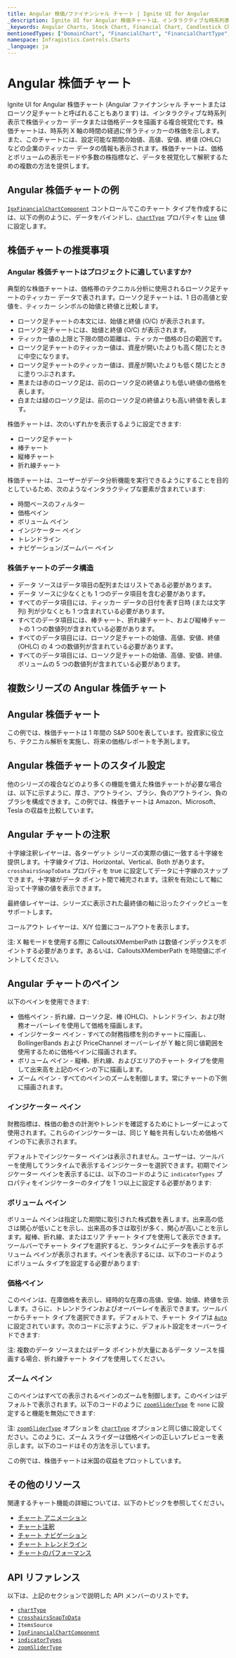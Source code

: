 ```yaml
---
title: Angular 株価/ファイナンシャル チャート | Ignite UI for Angular
_description: Ignite UI for Angular 株価チャートは、インタラクティブな時系列表示で株価ティッカー データまたは価格データを描画する複合視覚化です。無料でお試しください。
_keywords: Angular Charts, Stock Chart, Financial Chart, Candlestick Chart, OHLC Chart, Infragistics, Angular チャート, 株価チャート, ファイナンシャル チャート, ローソク足チャート, OHLC チャート, インフラジスティックス
mentionedTypes: ["DomainChart", "FinancialChart", "FinancialChartType", "IndicatorTypes", "ZoomSliderType", 'Series']
namespace: Infragistics.Controls.Charts
_language: ja
---
```


# Angular 株価チャート

Ignite UI for Angular 株価チャート (Angular ファイナンシャル チャートまたはローソク足チャートと呼ばれることもあります) は、インタラクティブな時系列表示で株価ティッカー データまたは価格データを描画する複合視覚化です。株価チャートは、時系列 X 軸の時間の経過に伴うティッカーの株価を示します。また、このチャートには、設定可能な期間の始値、高値、安値、終値 (OHLC) などの企業のティッカー データの情報も表示されます。株価チャートは、価格とボリュームの表示モードや多数の株指標など、データを視覚化して解釈するための複数の方法を提供します。

## Angular 株価チャートの例

[`IgxFinancialChartComponent`]({environment:dvApiBaseUrl}/products/ignite-ui-angular/api/docs/typescript/latest/classes/igniteui_angular_charts.igxfinancialchartcomponent.html) コントロールでこのチャート タイプを作成するには、以下の例のように、データをバインドし、[`chartType`]({environment:dvApiBaseUrl}/products/ignite-ui-angular/api/docs/typescript/latest/classes/igniteui_angular_charts.igxfinancialchartcomponent.html#chartType) プロパティを [`Line`]({environment:dvApiBaseUrl}/products/ignite-ui-angular/api/docs/typescript/latest/enums/NaNfinancialcharttype.html#Line) 値に設定します。

<code-view style="height: 600px" alt="Angular 株価チャートの例"
           data-demos-base-url="{environment:dvDemosBaseUrl}"
                    iframe-src="{environment:dvDemosBaseUrl}/charts/financial-chart/multiple-data"
                                                 github-src="charts/financial-chart/multiple-data">
</code-view>


<div class="divider--half"></div>

## 株価チャートの推奨事項

### Angular 株価チャートはプロジェクトに適していますか?

典型的な株価チャートは、価格帯のテクニカル分析に使用されるローソク足チャートのティッカー データで表されます。ローソク足チャートは、1 日の高値と安値を、ティッカー シンボルの始値と終値と比較します。

*   ローソク足チャートの本文には、始値と終値 (O/C) が表示されます。
*   ローソク足チャートには、始値と終値 (O/C) が表示されます。
*   ティッカー値の上限と下限の間の距離は、ティッカー価格の日の範囲です。
*   ローソク足チャートのティッカー値は、資産が開いたよりも高く閉じたときに中空になります。
*   ローソク足チャートのティッカー値は、資産が開いたよりも低く閉じたときに塗りつぶされます。
*   黒または赤のローソク足は、前のローソク足の終値よりも低い終値の価格を表します。
*   白または緑のローソク足は、前のローソク足の終値よりも高い終値を表します。

株価チャートは、次のいずれかを表示するように設定できます:

*   ローソク足チャート
*   棒チャート
*   縦棒チャート
*   折れ線チャート

株価チャートは、ユーザーがデータ分析機能を実行できるようにすることを目的としているため、次のようなインタラクティブな要素が含まれています:

*   時間ベースのフィルター
*   価格ペイン
*   ボリューム ペイン
*   インジケーター ペイン
*   トレンドライン
*   ナビゲーション/ズームバー ペイン

### 株価チャートのデータ構造

*   データ ソースはデータ項目の配列またはリストである必要があります。
*   データ ソースに少なくとも 1 つのデータ項目を含む必要があります。
*   すべてのデータ項目には、ティッカー データの日付を表す日時 (または文字列) 列が少なくとも 1 つ含まれている必要があります。
*   すべてのデータ項目には、棒チャート、折れ線チャート、および縦棒チャートの 1 つの数値列が含まれている必要があります。
*   すべてのデータ項目には、ローソク足チャートの始値、高値、安値、終値 (OHLC) の 4 つの数値列が含まれている必要があります。
*   すべてのデータ項目には、ローソク足チャートの始値、高値、安値、終値、ボリュームの 5 つの数値列が含まれている必要があります。

## 複数シリーズの Angular 株価チャート

<code-view style="height: 600px" alt="Angular 株価指数チャート"
           data-demos-base-url="{environment:dvDemosBaseUrl}"
                    iframe-src="{environment:dvDemosBaseUrl}/charts/financial-chart/multiple-data"
                                                 github-src="charts/financial-chart/multiple-data">
</code-view>


<div class="divider--half"></div>

## Angular 株価チャート

この例では、株価チャートは 1 年間の S\&P 500を表しています。投資家に役立ち、テクニカル解析を実施し、将来の価格/レポートを予測します。

<code-view style="height: 600px" alt="Angular 株価指数チャート"
           data-demos-base-url="{environment:dvDemosBaseUrl}"
                    iframe-src="{environment:dvDemosBaseUrl}/charts/financial-chart/stock-index-chart"
                                                 github-src="charts/financial-chart/stock-index-chart">
</code-view>


<div class="divider--half"></div>

## Angular 株価チャートのスタイル設定

他のシリーズの複合などのより多くの機能を備えた株価チャートが必要な場合は、以下に示すように、厚さ、アウトライン、ブラシ、負のアウトライン、負のブラシを構成できます。この例では、株価チャートは Amazon、Microsoft、Tesla の収益を比較しています。

<code-view style="height: 600px" alt="Angular 株価指数チャート"
           data-demos-base-url="{environment:dvDemosBaseUrl}"
                    iframe-src="{environment:dvDemosBaseUrl}/charts/financial-chart/styling"
                                                 github-src="charts/financial-chart/styling">
</code-view>


<div class="divider--half"></div>

## Angular チャートの注釈

十字線注釈レイヤーは、各ターゲット シリーズの実際の値に一致する十字線を提供します。十字線タイプは、Horizontal、Vertical、Both があります。`crosshairsSnapToData` プロパティを true に設定してデータに十字線のスナップできます。十字線がデータ ポイント間で補完されます。注釈を有効にして軸に沿って十字線の値を表示できます。

最終値レイヤーは、シリーズに表示された最終値の軸に沿ったクイックビューをサポートします。

コールアウト レイヤーは、X/Y 位置にコールアウトを表示します。

注: X 軸モードを使用する際に CalloutsXMemberPath は数値インデックスをポイントする必要があります。あるいは、CalloutsXMemberPath を時間値にポイントしてください。

<code-view style="height: 600px" alt="Angular チャートの注釈"
           data-demos-base-url="{environment:dvDemosBaseUrl}"
                    iframe-src="{environment:dvDemosBaseUrl}/charts/financial-chart/annotations"
                                                 github-src="charts/financial-chart/annotations">
</code-view>


<div class="divider--half"></div>

## Angular チャートのペイン

以下のペインを使用できます:

*   価格ペイン - 折れ線、ローソク足、棒 (OHLC)、トレンドライン、および財務オーバーレイを使用して価格を描画します。
*   インジケーター ペイン - すべての財務指標を別のチャートに描画し、BollingerBands および PriceChannel オーバーレイが Y 軸と同じ値範囲を使用するために価格ペインに描画されます。
*   ボリューム ペイン - 縦棒、折れ線、およびエリアのチャート タイプを使用して出来高を上記のペインの下に描画します。
*   ズーム ペイン - すべてのペインのズームを制御します。常にチャートの下側に描画されます。

### インジケーター ペイン

財務指標は、株価の動きの計測やトレンドを確認するためにトレーダーによって使用されます。これらのインジケーターは、同じ Y 軸を共有しないため価格ペインの下に表示されます。

デフォルトでインジケーター ペインは表示されません。ユーザーは、ツールバーを使用してランタイムで表示するインジケーターを選択できます。初期でインジケーター ペインを表示するには、以下のコードのように `indicatorTypes` プロパティをインジケーターのタイプを 1 つ以上に設定する必要があります:

### ボリューム ペイン

ボリューム ペインは指定した期間に取引された株式数を表します。出来高の低さは関心が低いことを示し、出来高の多さは取引が多く、関心が高いことを示します。縦棒、折れ線、またはエリア チャート タイプを使用して表示できます。ツールバーでチャート タイプを選択すると、ランタイムにデータを表示するボリューム ペインが表示されます。ペインを表示するには、以下のコードのようにボリューム タイプを設定する必要があります:

### 価格ペイン

このペインは、在庫価格を表示し、経時的な在庫の高値、安値、始値、終値を示します。さらに、トレンドラインおよびオーバーレイを表示できます。ツールバーからチャート タイプを選択できます。デフォルトで、チャート タイプは [`Auto`]({environment:dvApiBaseUrl}/products/ignite-ui-angular/api/docs/typescript/latest/enums/NaNfinancialcharttype.html#Auto) に設定されています。次のコードに示すように、デフォルト設定をオーバーライドできます:

注: 複数のデータ ソースまたはデータ ポイントが大量にあるデータ ソースを描画する場合、折れ線チャート タイプを使用してください。

### ズーム ペイン

このペインはすべての表示されるペインのズームを制御します。このペインはデフォルトで表示されます。以下のコードのように [`zoomSliderType`]({environment:dvApiBaseUrl}/products/ignite-ui-angular/api/docs/typescript/latest/classes/igniteui_angular_charts.igxfinancialchartcomponent.html#zoomSliderType) を `none` に設定すると機能を無効にできます:

注: [`zoomSliderType`]({environment:dvApiBaseUrl}/products/ignite-ui-angular/api/docs/typescript/latest/classes/igniteui_angular_charts.igxfinancialchartcomponent.html#zoomSliderType) オプションを [`chartType`]({environment:dvApiBaseUrl}/products/ignite-ui-angular/api/docs/typescript/latest/classes/igniteui_angular_charts.igxfinancialchartcomponent.html#chartType) オプションと同じ値に設定してください。このように、ズーム スライダーは価格ペインの正しいプレビューを表示します。以下のコードはその方法を示しています。

この例では、株価チャートは米国の収益をプロットしています。

<code-view style="height: 600px" alt="Angular チャートのペイン"
           data-demos-base-url="{environment:dvDemosBaseUrl}"
                    iframe-src="{environment:dvDemosBaseUrl}/charts/financial-chart/panes"
                                                 github-src="charts/financial-chart/panes">
</code-view>


<div class="divider--half"></div>

## その他のリソース

関連するチャート機能の詳細については、以下のトピックを参照してください。

*   [チャート アニメーション](../features/chart-animations.md)
*   [チャート注釈](../features/chart-annotations.md)
*   [チャート ナビゲーション](../features/chart-navigation.md)
*   [チャート トレンドライン](../features/chart-trendlines.md)
*   [チャートのパフォーマンス](../features/chart-performance.md)

## API リファレンス

以下は、上記のセクションで説明した API メンバーのリストです。

*   [`chartType`]({environment:dvApiBaseUrl}/products/ignite-ui-angular/api/docs/typescript/latest/classes/igniteui_angular_charts.igxfinancialchartcomponent.html#chartType)
*   [`crosshairsSnapToData`]({environment:dvApiBaseUrl}/products/ignite-ui-angular/api/docs/typescript/latest/classes/igniteui_angular_charts.igxdomainchartcomponent.html#crosshairsSnapToData)
*   `ItemsSource`
*   [`IgxFinancialChartComponent`]({environment:dvApiBaseUrl}/products/ignite-ui-angular/api/docs/typescript/latest/classes/igniteui_angular_charts.igxfinancialchartcomponent.html)
*   [`indicatorTypes`]({environment:dvApiBaseUrl}/products/ignite-ui-angular/api/docs/typescript/latest/classes/igniteui_angular_charts.igxfinancialchartcomponent.html#indicatorTypes)
*   [`zoomSliderType`]({environment:dvApiBaseUrl}/products/ignite-ui-angular/api/docs/typescript/latest/classes/igniteui_angular_charts.igxfinancialchartcomponent.html#zoomSliderType)
